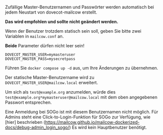 Zufällige Master-Benutzernamen und Passwörter werden automatisch bei jedem Neustart von dovecot-mailcow erstellt.

**Das wird empfohlen und sollte nicht geändert werden.**

Wenn der Benutzer trotzdem statisch sein soll, geben Sie bitte zwei Variablen in `mailcow.conf` an.

**Beide** Parameter dürfen nicht leer sein!

```
DOVECOT_MASTER_USER=mymasteruser
DOVECOT_MASTER_PASS=mysecretpass
```

Führen Sie `docker compose up -d` aus, um Ihre Änderungen zu übernehmen.

Der statische Master-Benutzername wird zu `DOVECOT_MASTER_USER@mailcow.local` erweitert.

Um sich als `test@example.org` anzumelden, würde dies `test@example.org*mymasteruser@mailcow.local` mit dem oben angegebenen Passwort entsprechen.

Eine Anmeldung bei SOGo ist mit diesem Benutzernamen nicht möglich. Für Admins steht eine Click-to-Login-Funktion für SOGo zur Verfügung, wie [hier] beschrieben (https://mailcow.github.io/mailcow-dockerized-docs/debug-admin_login_sogo/)
Es wird kein Hauptbenutzer benötigt.
